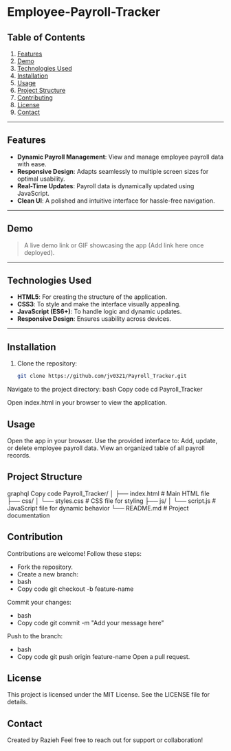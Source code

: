 # Employee-Payroll-Tracker

## Table of Contents

1. [Features](#features)
2. [Demo](#demo)
3. [Technologies Used](#technologies-used)
4. [Installation](#installation)
5. [Usage](#usage)
6. [Project Structure](#project-structure)
7. [Contributing](#contributing)
8. [License](#license)
9. [Contact](#contact)

---

## Features

- **Dynamic Payroll Management**: View and manage employee payroll data with ease.
- **Responsive Design**: Adapts seamlessly to multiple screen sizes for optimal usability.
- **Real-Time Updates**: Payroll data is dynamically updated using JavaScript.
- **Clean UI**: A polished and intuitive interface for hassle-free navigation.

---

## Demo

> A live demo link or GIF showcasing the app (Add link here once deployed).

---

## Technologies Used

- **HTML5**: For creating the structure of the application.
- **CSS3**: To style and make the interface visually appealing.
- **JavaScript (ES6+)**: To handle logic and dynamic updates.
- **Responsive Design**: Ensures usability across devices.

---

## Installation

1. Clone the repository:
   ```bash
   git clone https://github.com/jv0321/Payroll_Tracker.git

Navigate to the project directory:
bash
Copy code
cd Payroll_Tracker


Open index.html in your browser to view the application.

## Usage
Open the app in your browser.
Use the provided interface to:
Add, update, or delete employee payroll data.
View an organized table of all payroll records.

## Project Structure
graphql
Copy code
Payroll_Tracker/
│
├── index.html       # Main HTML file
├── css/
│   └── styles.css   # CSS file for styling
├── js/
│   └── script.js    # JavaScript file for dynamic behavior
└── README.md        # Project documentation


## Contribution
Contributions are welcome! Follow these steps:
- Fork the repository.
- Create a new branch:
- bash
- Copy code
git checkout -b feature-name


Commit your changes:
- bash
- Copy code
git commit -m "Add your message here"


Push to the branch:
- bash
- Copy code
git push origin feature-name
Open a pull request.

## License
This project is licensed under the MIT License. See the LICENSE file for details.

## Contact
Created by Razieh
Feel free to reach out for support or collaboration!
